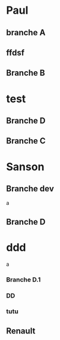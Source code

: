 # Paul

## branche A
## ffdsf
## Branche B

# test

## Branche D

## Branche C

# Sanson

## Branche dev
a
## Branche D
# ddd
a
### Branche D.1
### DD

### tutu

## Renault
